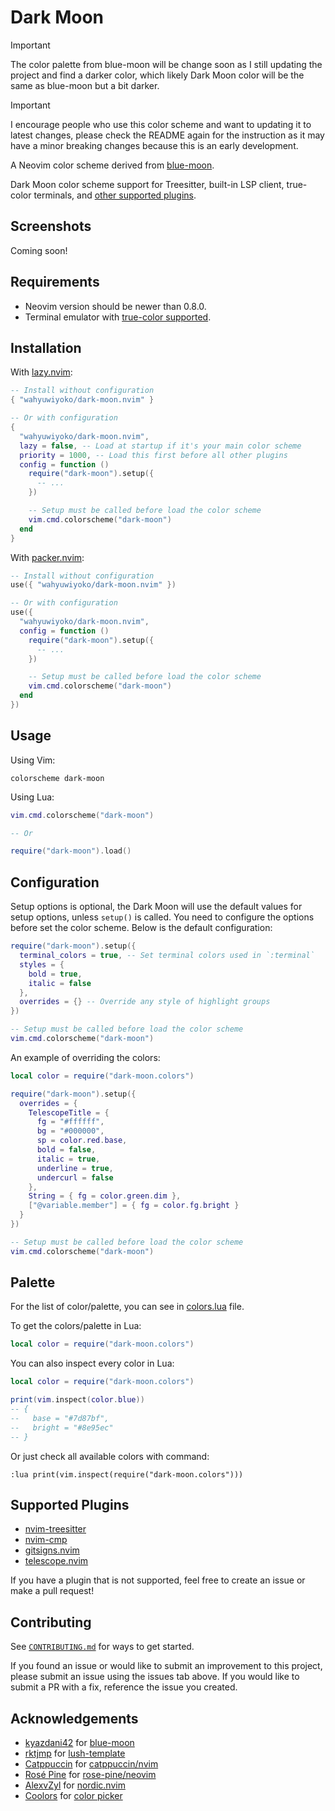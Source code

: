 # Dark Moon

> [!IMPORTANT]
> The color palette from blue-moon will be change soon as I still updating the
> project and find a darker color, which likely Dark Moon color will be the
> same as blue-moon but a bit darker.

> [!IMPORTANT]
> I encourage people who use this color scheme and want to updating it to
> latest changes, please check the README again for the instruction as it may
> have a minor breaking changes because this is an early development.

A Neovim color scheme derived from
[blue-moon](https://github.com/kyazdani42/blue-moon).

Dark Moon color scheme support for Treesitter, built-in LSP client, true-color
terminals, and [other supported plugins](#supported-plugins).

## Screenshots

Coming soon!

## Requirements

- Neovim version should be newer than 0.8.0.
- Terminal emulator with [true-color supported](https://github.com/termstandard/colors#truecolor-support-in-output-devices).

## Installation

With [lazy.nvim](https://github.com/folke/lazy.nvim):

```lua
-- Install without configuration
{ "wahyuwiyoko/dark-moon.nvim" }

-- Or with configuration
{
  "wahyuwiyoko/dark-moon.nvim",
  lazy = false, -- Load at startup if it's your main color scheme
  priority = 1000, -- Load this first before all other plugins
  config = function ()
    require("dark-moon").setup({
      -- ...
    })

    -- Setup must be called before load the color scheme
    vim.cmd.colorscheme("dark-moon")
  end
}
```

With [packer.nvim](https://github.com/wbthomason/packer.nvim):

```lua
-- Install without configuration
use({ "wahyuwiyoko/dark-moon.nvim" })

-- Or with configuration
use({
  "wahyuwiyoko/dark-moon.nvim",
  config = function ()
    require("dark-moon").setup({
      -- ...
    })

    -- Setup must be called before load the color scheme
    vim.cmd.colorscheme("dark-moon")
  end
})
```

## Usage

Using Vim:

```vim
colorscheme dark-moon
```

Using Lua:

```lua
vim.cmd.colorscheme("dark-moon")

-- Or

require("dark-moon").load()
```

## Configuration

Setup options is optional, the Dark Moon will use the default values for setup
options, unless `setup()` is called. You need to configure the options before
set the color scheme. Below is the default configuration:

```lua
require("dark-moon").setup({
  terminal_colors = true, -- Set terminal colors used in `:terminal`
  styles = {
    bold = true,
    italic = false
  },
  overrides = {} -- Override any style of highlight groups
})

-- Setup must be called before load the color scheme
vim.cmd.colorscheme("dark-moon")
```

An example of overriding the colors:

```lua
local color = require("dark-moon.colors")

require("dark-moon").setup({
  overrides = {
    TelescopeTitle = {
      fg = "#ffffff",
      bg = "#000000",
      sp = color.red.base,
      bold = false,
      italic = true,
      underline = true,
      undercurl = false
    },
    String = { fg = color.green.dim },
    ["@variable.member"] = { fg = color.fg.bright }
  }
})

-- Setup must be called before load the color scheme
vim.cmd.colorscheme("dark-moon")
```

## Palette

For the list of color/palette, you can see in
[colors.lua](lua/dark-moon/colors.lua) file.

To get the colors/palette in Lua:

```lua
local color = require("dark-moon.colors")
```

You can also inspect every color in Lua:

```lua
local color = require("dark-moon.colors")

print(vim.inspect(color.blue))
-- {
--   base = "#7d87bf",
--   bright = "#8e95ec"
-- }
```

Or just check all available colors with command:

```vim
:lua print(vim.inspect(require("dark-moon.colors")))
```

## Supported Plugins

- [nvim-treesitter](https://github.com/nvim-treesitter/nvim-treesitter)
- [nvim-cmp](https://github.com/hrsh7th/nvim-cmp)
- [gitsigns.nvim](https://github.com/lewis6991/gitsigns.nvim)
- [telescope.nvim](https://github.com/nvim-telescope/telescope.nvim)

If you have a plugin that is not supported, feel free to create an issue or
make a pull request!

## Contributing

See [`CONTRIBUTING.md`](CONTRIBUTING.md) for ways to get started.

If you found an issue or would like to submit an improvement to this project,
please submit an issue using the issues tab above. If you would like to submit
a PR with a fix, reference the issue you created.

## Acknowledgements

- [kyazdani42](https://github.com/kyazdani42) for [blue-moon](https://github.com/kyazdani42/blue-moon)
- [rktjmp](https://github.com/rktjmp) for [lush-template](https://github.com/rktjmp/lush-template)
- [Catppuccin](https://github.com/catppuccin) for [catppuccin/nvim](https://github.com/catppuccin/nvim)
- [Rosé Pine](https://github.com/rose-pine) for [rose-pine/neovim](https://github.com/rose-pine/neovim)
- [AlexvZyl](https://github.com/AlexvZyl) for [nordic.nvim](https://github.com/AlexvZyl/nordic.nvim)
- [Coolors](https://coolors.co/) for [color picker](https://coolors.co/color-picker)
